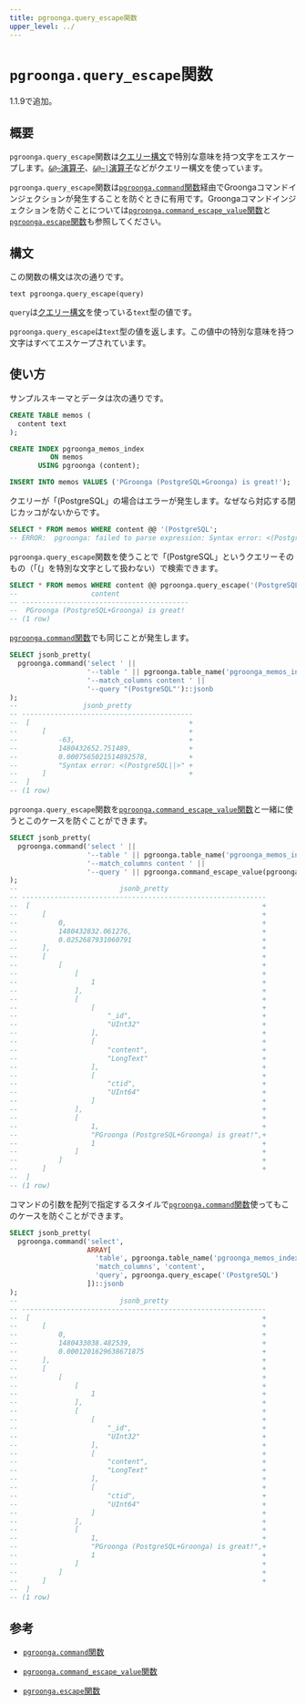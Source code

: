 ```yaml
---
title: pgroonga.query_escape関数
upper_level: ../
---
```


# `pgroonga.query_escape`関数

1.1.9で追加。

## 概要

`pgroonga.query_escape`関数は[クエリー構文](http://groonga.org/ja/docs/reference/grn_expr/query_syntax.html)で特別な意味を持つ文字をエスケープします。[`&@~`演算子][query-v2]、[`&@~|`演算子][query-in-v2]などがクエリー構文を使っています。

`pgroonga.query_escape`関数は[`pgroonga.command`関数](pgroonga-command.html)経由でGroongaコマンドインジェクションが発生することを防ぐときに有用です。Groongaコマンドインジェクションを防ぐことについては[`pgroonga.command_escape_value`関数](pgroonga-command-escape-value.html)と[`pgroonga.escape`関数](pgroonga-escape.html)も参照してください。

## 構文

この関数の構文は次の通りです。

```text
text pgroonga.query_escape(query)
```

`query`は[クエリー構文](http://groonga.org/ja/docs/reference/grn_expr/query_syntax.html)を使っている`text`型の値です。

`pgroonga.query_escape`は`text`型の値を返します。この値中の特別な意味を持つ文字はすべてエスケープされています。

## 使い方

サンプルスキーマとデータは次の通りです。

```sql
CREATE TABLE memos (
  content text
);

CREATE INDEX pgroonga_memos_index
          ON memos
       USING pgroonga (content);

INSERT INTO memos VALUES ('PGroonga (PostgreSQL+Groonga) is great!');
```

クエリーが「(PostgreSQL」の場合はエラーが発生します。なぜなら対応する閉じカッコがないからです。

```sql
SELECT * FROM memos WHERE content @@ '(PostgreSQL';
-- ERROR:  pgroonga: failed to parse expression: Syntax error: <(PostgreSQL||>
```

`pgroonga.query_escape`関数を使うことで「(PostgreSQL」というクエリーそのもの（「(」を特別な文字として扱わない）で検索できます。

```sql
SELECT * FROM memos WHERE content @@ pgroonga.query_escape('(PostgreSQL');
--                  content                 
-- -----------------------------------------
--  PGroonga (PostgreSQL+Groonga) is great!
-- (1 row)
```

[`pgroonga.command`関数](pgroonga-command.html)でも同じことが発生します。

```sql
SELECT jsonb_pretty(
  pgroonga.command('select ' ||
                   '--table ' || pgroonga.table_name('pgroonga_memos_index') || ' ' ||
                   '--match_columns content ' ||
                   '--query "(PostgreSQL"')::jsonb
);
--                jsonb_pretty               
-- ------------------------------------------
--  [                                       +
--      [                                   +
--          -63,                            +
--          1480432652.751489,              +
--          0.0007565021514892578,          +
--          "Syntax error: <(PostgreSQL||>" +
--      ]                                   +
--  ]
-- (1 row)
```

`pgroonga.query_escape`関数を[`pgroonga.command_escape_value`関数](pgroonga-command-escape-value.html)と一緒に使うとこのケースを防ぐことができます。

```sql
SELECT jsonb_pretty(
  pgroonga.command('select ' ||
                   '--table ' || pgroonga.table_name('pgroonga_memos_index') || ' ' ||
                   '--match_columns content ' ||
                   '--query ' || pgroonga.command_escape_value(pgroonga.query_escape('(PostgreSQL')))::jsonb
);
--                         jsonb_pretty                        
-- ------------------------------------------------------------
--  [                                                         +
--      [                                                     +
--          0,                                                +
--          1480432832.061276,                                +
--          0.0252687931060791                                +
--      ],                                                    +
--      [                                                     +
--          [                                                 +
--              [                                             +
--                  1                                         +
--              ],                                            +
--              [                                             +
--                  [                                         +
--                      "_id",                                +
--                      "UInt32"                              +
--                  ],                                        +
--                  [                                         +
--                      "content",                            +
--                      "LongText"                            +
--                  ],                                        +
--                  [                                         +
--                      "ctid",                               +
--                      "UInt64"                              +
--                  ]                                         +
--              ],                                            +
--              [                                             +
--                  1,                                        +
--                  "PGroonga (PostgreSQL+Groonga) is great!",+
--                  1                                         +
--              ]                                             +
--          ]                                                 +
--      ]                                                     +
--  ]
-- (1 row)
```

コマンドの引数を配列で指定するスタイルで[`pgroonga.command`関数](pgroonga-command.html)使ってもこのケースを防ぐことができます。

```sql
SELECT jsonb_pretty(
  pgroonga.command('select',
                   ARRAY[
                     'table', pgroonga.table_name('pgroonga_memos_index'),
                     'match_columns', 'content',
                     'query', pgroonga.query_escape('(PostgreSQL')
                   ])::jsonb
);
--                         jsonb_pretty                        
-- ------------------------------------------------------------
--  [                                                         +
--      [                                                     +
--          0,                                                +
--          1480433038.482539,                                +
--          0.0001201629638671875                             +
--      ],                                                    +
--      [                                                     +
--          [                                                 +
--              [                                             +
--                  1                                         +
--              ],                                            +
--              [                                             +
--                  [                                         +
--                      "_id",                                +
--                      "UInt32"                              +
--                  ],                                        +
--                  [                                         +
--                      "content",                            +
--                      "LongText"                            +
--                  ],                                        +
--                  [                                         +
--                      "ctid",                               +
--                      "UInt64"                              +
--                  ]                                         +
--              ],                                            +
--              [                                             +
--                  1,                                        +
--                  "PGroonga (PostgreSQL+Groonga) is great!",+
--                  1                                         +
--              ]                                             +
--          ]                                                 +
--      ]                                                     +
--  ]
-- (1 row)
```

## 参考

  * [`pgroonga.command`関数](pgroonga-command.html)

  * [`pgroonga.command_escape_value`関数](pgroonga-command-escape-value.html)

  * [`pgroonga.escape`関数](pgroonga-escape.html)

[query-v2]:../operators/query-v2.html

[query-in-v2]:../operators/query-in-v2.html
